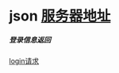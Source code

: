 # json  [服务器地址](https://my-json-server.typicode.com/Sean-Zheng/json)

##### 登录信息返回
[login请求](https://my-json-server.typicode.com/Sean-Zheng/json/login)
